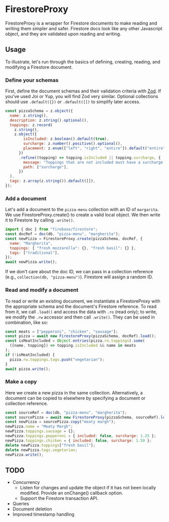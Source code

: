 # FirestoreProxy

FirestoreProxy is a wrapper for Firestore documents to make reading and writing
them simpler and safer.  Firestore docs look like any other Javascript object,
and they are validated upon reading and writing.

## Usage

To illustrate, let's run through the basics of defining, creating, reading, and
modifying a Firestore document.

### Define your schemas

First, define the document schemas and their validation criteria with
[Zod](https://github.com/colinhacks/zod).  If you've used Joi or Yup, you will
find Zod very similar.  Optional collections should use `.default({})` or
`.default([])` to simplify later access.

```javascript
const pizzaSchema = z.object({
  name: z.string(),
  description: z.string().optional(),
  toppings: z.record(
    z.string(),
    z.object({
        isIncluded: z.boolean().default(true),
        surcharge: z.number().positive().optional(),
        placement: z.enum(["left", "right", "entire"]).default("entire"),
      })
      .refine((topping) => topping.isIncluded || topping.surcharge, {
        message: "Toppings that are not included must have a surcharge.",
        path: ["surcharge"],
      })
  ),
  tags: z.array(z.string()).default([]),
});
```

### Add a document

Let's add a document to the `pizza-menu` collection with an ID of `margarita`.
We use FirestoreProxy.create() to create a valid local object.  We then write it
to Firestore by calling `.write()`.

```javascript
import { doc } from "firebase/firestore";
const docRef = doc(db, "pizza-menu", "margherita");
const newPizza = FirestoreProxy.create(pizzaSchema, docRef, {
  name: "Margherita",
  toppings: { "fresh mozzarella": {}, "fresh basil": {} },
  tags: ["traditional"],
});
await newPizza.write();
```

If we don't care about the doc ID, we can pass in a collection reference (e.g.,
`collection(db, "pizza-menu")`).  Firestore will assign a random ID.

### Read and modify a document

To read or write an existing document, we instantiate a FirestoreProxy with the
appropriate schema and the document's Firestore reference.  To read from it, we
call `.load()` and access the data with `.ro` (read only); to write, we modify
the `.rw` accessor and then call `.write()`.  They can be used in combination,
like so:

```javascript
const meats = ["pepperoni", "chicken", "sausage"];
const pizza = await new FirestoreProxy(pizzaSchema, docRef).load();
const isMeatIncluded = Object.entries(pizza.ro.toppings).some(
  ([name, topping]) => topping.isIncluded && name in meats
);
if (!isMeatIncluded) {
  pizza.rw.toppings.tags.push("vegetarian");
}
await pizza.write();
```

### Make a copy

Here we create a new pizza in the same collection.  Alternatively, a document
can be copied to elsewhere by specifying a document or collection reference.

```javascript
const sourceRef = doc(db, "pizza-menu", "margherita");
const sourcePizza = await new FirestoreProxy(pizzaSchema, sourceRef).load();
const newPizza = sourcePizza.copy("meaty margh");
newPizza.name = "Meaty Margh";
newPizza.toppings.sausage = {};
newPizza.toppings.pepperoni = { included: false, surcharge: 1.25 };
newPizza.toppings.chicken = { included: false, surcharge: 1.50 };
delete newPizza.toppings["fresh basil"];
delete newPizza.tags.vegetarian;
newPizza.write();
```

## TODO

* Concurrency
  * Listen for changes and update the object if it has not been locally
    modified.  Provide an onChange() callback option.
  * Support the Firestore transaction API.
* Queries
* Document deletion
* Improved timestamp handling
